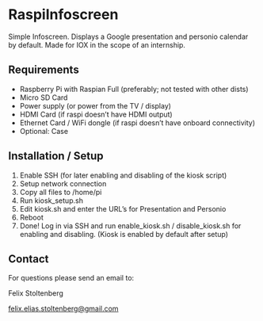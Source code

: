 # RaspiInfoscreen
Simple Infoscreen. Displays a Google presentation and personio calendar by default.
Made for IOX in the scope of an internship.

## Requirements
* Raspberry Pi with Raspian Full (preferably; not tested with other dists)
* Micro SD Card
* Power supply (or power from the TV / display)
* HDMI Card (if raspi doesn’t have HDMI output)
* Ethernet Card / WiFi dongle (if raspi doesn’t have onboard connectivity)
* Optional: Case
## Installation / Setup
1. Enable SSH (for later enabling and disabling of  the kiosk script)
2. Setup network connection
3. Copy all files to /home/pi
4. Run kiosk_setup.sh
5. Edit kiosk.sh and enter the URL’s for Presentation and Personio
6. Reboot
7. Done!
Log in via SSH and run enable_kiosk.sh / disable_kiosk.sh for enabling and disabling. (Kiosk is enabled by default after setup)

## Contact
For questions please send an email to:

Felix Stoltenberg

felix.elias.stoltenberg@gmail.com
